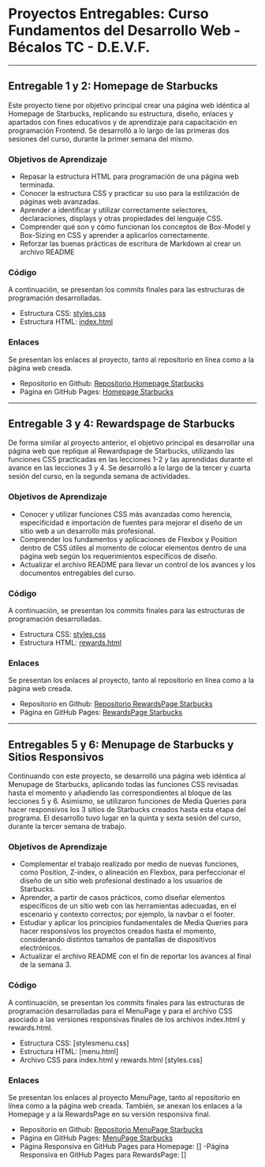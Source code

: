 # **Proyectos Entregables: Curso Fundamentos del Desarrollo Web - Bécalos TC - D.E.V.F.**
---

## **Entregable 1 y 2: Homepage de Starbucks**
Este proyecto tiene por objetivo principal crear una página web idéntica al Homepage de Starbucks, replicando su estructura, diseño, enlaces y apartados con fines educativos y de aprendizaje para capacitación en programación Frontend. Se desarrolló a lo largo de las primeras dos sesiones del curso, durante la primer semana del mismo.

### **Objetivos de Aprendizaje**
- Repasar la estructura HTML para programación de una página web terminada. 
- Conocer la estructura CSS y practicar su uso para la estilización de páginas web avanzadas. 
- Aprender a identificar y utilizar correctamente selectores, declaraciones, displays y otras propiedades del lenguaje CSS.
- Comprender qué son y cómo funcionan los conceptos de Box-Model y Box-Sizing en CSS y aprender a aplicarlos correctamente. 
- Reforzar las buenas prácticas de escritura de Markdown al crear un archivo README

### **Código**
A continuación, se presentan los commits finales para las estructuras de programación desarrolladas. 
- Estructura CSS:
[styles.css](https://github.com/AbrahamMDN/Starbucks/commit/89068d883e4c71fcc8afe0350fc2c309706198ec#diff-380b7b38760dd442e897eb0164c58f6a17da966ccaca6318017a468c163979b1)
- Estructura HTML: 
[index.html](https://github.com/AbrahamMDN/Starbucks/commit/89068d883e4c71fcc8afe0350fc2c309706198ec#diff-0eb547304658805aad788d320f10bf1f292797b5e6d745a3bf617584da017051)

### **Enlaces**
Se presentan los enlaces al proyecto, tanto al repositorio en línea como a la página web creada.
- Repositorio en Github:
[Repositorio Homepage Starbucks](https://github.com/AbrahamMDN/Starbucks.git)
- Página en GitHub Pages:
[Homepage Starbucks](https://abrahammdn.github.io/Starbucks/)
---

## **Entregable 3 y 4: Rewardspage de Starbucks**
De forma similar al proyecto anterior, el objetivo principal es desarrollar una página web que replique al Rewardspage de Starbucks, utilizando las funciones CSS practicadas en las lecciones 1-2 y las aprendidas durante el avance en las lecciones 3 y 4. Se desarrolló a lo largo de la tercer y cuarta sesión del curso, en la segunda semana de actividades.  

### **Objetivos de Aprendizaje**
- Conocer y utilizar funciones CSS más avanzadas como herencia, especificidad e importación de fuentes para mejorar el diseño de un sitio web a un desarrollo más profesional. 
- Comprender los fundamentos y aplicaciones de Flexbox y Position dentro de CSS útiles al momento de colocar elementos dentro de una página web según los requerimientos específicos de diseño. 
- Actualizar el archivo README para llevar un control de los avances y los documentos entregables del curso.

### **Código**
A continuación, se presentan los commits finales para las estructuras de programación desarrolladas. 
- Estructura CSS:
[styles.css](https://github.com/AbrahamMDN/Starbucks/commit/c988a18ab2e6ddf4b3d1050cfa4c34705839e57c#diff-380b7b38760dd442e897eb0164c58f6a17da966ccaca6318017a468c163979b1)
- Estructura HTML: 
[rewards.html](https://github.com/AbrahamMDN/Starbucks/commit/c988a18ab2e6ddf4b3d1050cfa4c34705839e57c#diff-8dbca546000f70aba7876023c5a201245bd4a7e7161018d6579f39891892ea84)

### **Enlaces**
Se presentan los enlaces al proyecto, tanto al repositorio en línea como a la página web creada.
- Repositorio en Github:
[Repositorio RewardsPage Starbucks](https://github.com/AbrahamMDN/Starbucks.git)
- Página en GitHub Pages:
[RewardsPage Starbucks](https://abrahammdn.github.io/Starbucks/rewards.html)
---

## **Entregables 5 y 6: Menupage de Starbucks y Sitios Responsivos**
Continuando con este proyecto, se desarrolló una página web idéntica al Menupage de Starbucks, aplicando todas las funciones CSS revisadas hasta el momento y añadiendo las correspondientes al bloque de las lecciones 5 y 6. Asimismo, se utilizaron funciones de Media Queries para hacer responsivos los 3 sitios de Starbucks creados hasta esta etapa del programa. El desarrollo tuvo lugar en la quinta y sexta sesión del curso, durante la tercer semana de trabajo.  

### **Objetivos de Aprendizaje**
- Complementar el trabajo realizado por medio de nuevas funciones, como Position, Z-index, o alineación en Flexbox, para perfeccionar el diseño de un sitio web profesional destinado a los usuarios de Starbucks. 
- Aprender, a partir de casos prácticos, como diseñar elementos específicos de un sitio web con las herramientas adecuadas, en el escenario y contexto correctos; por ejemplo, la navbar o el footer.
- Estudiar y aplicar los principios fundamentales de Media Queries para hacer responsivos los proyectos creados hasta el momento, considerando distintos tamaños de pantallas de dispositivos electrónicos. 
- Actualizar el archivo README con el fin de reportar los avances al final de la semana 3.

### **Código**
A continuación, se presentan los commits finales para las estructuras de programación desarrolladas para el MenuPage y para el archivo CSS asociado a las versiones responsivas finales de los archivos index.html y rewards.html. 
- Estructura CSS:
[stylesmenu.css]
- Estructura HTML: 
[menu.html]
- Archivo CSS para index.html y rewards.html
[styles.css]

### **Enlaces**
Se presentan los enlaces al proyecto MenuPage, tanto al repositorio en línea como a la página web creada. También, se anexan los enlaces a la Homepage y a la RewardsPage en su versión responsiva final. 
- Repositorio en Github:
[Repositorio MenuPage Starbucks](https://github.com/AbrahamMDN/Starbucks.git)
- Página en GitHub Pages:
[MenuPage Starbucks](https://abrahammdn.github.io/Starbucks/menu.html)
- Página Responsiva en GitHub Pages para Homepage:
[]
-Página Responsiva en GitHub Pages para RewardsPage:
[]